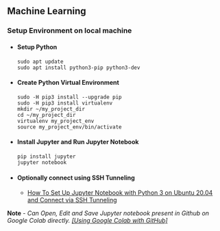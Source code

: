 ## Machine Learning
### Setup Environment on local machine
- #### Setup Python
  ```
  sudo apt update
  sudo apt install python3-pip python3-dev
  ```
- #### Create Python Virtual Environment
  ```
  sudo -H pip3 install --upgrade pip
  sudo -H pip3 install virtualenv
  mkdir ~/my_project_dir
  cd ~/my_project_dir
  virtualenv my_project_env
  source my_project_env/bin/activate
  ```
- #### Install Jupyter and Run Jupyter Notebook
  ```
  pip install jupyter
  jupyter notebook
  ```
- #### Optionally connect using SSH Tunneling
  - [How To Set Up Jupyter Notebook with Python 3 on Ubuntu 20.04 and Connect via SSH Tunneling](https://www.digitalocean.com/community/tutorials/how-to-set-up-jupyter-notebook-with-python-3-on-ubuntu-20-04-and-connect-via-ssh-tunneling)

**Note** - *Can Open, Edit and Save Jupyter notebook present in Github on Google Colab directly. [[Using Google Colab with GitHub]](https://colab.research.google.com/github/googlecolab/colabtools/blob/master/notebooks/colab-github-demo.ipynb)*
